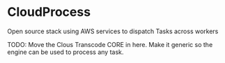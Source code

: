# CloudProcess
Open source stack using AWS services to dispatch Tasks across workers

TODO: Move the Clous Transcode CORE in here. Make it generic so the engine can be used to process any task.
